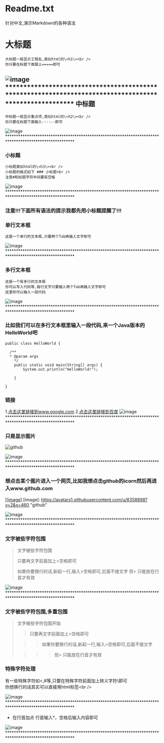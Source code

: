 ﻿Readme.txt
==========
针对中文,演示Markdown的各种语法
  
大标题
===================================
	大标题一般显示工程名,类似html的\<h1\><br />
	你只要在标题下面跟上=====即可
![image](https://raw.githubusercontent.com/Zx7ffa4512/MD-File-Syntax/master/pic/1.png "大标题")
	*******************************************************************************************************
中标题
-----------------------------------
	中标题一般显示重点项,类似html的\<h2\><br />
	你只要在标题下面输入------即可
![image](https://raw.githubusercontent.com/Zx7ffa4512/MD-File-Syntax/master/pic/2.png "中标题")
	*******************************************************************************************************
### 小标题
	小标题类似html的\<h3\><br />
	小标题的格式如下 ### 小标题<br />
	注意#和标题字符中间要有空格
![image](https://raw.githubusercontent.com/Zx7ffa4512/MD-File-Syntax/master/pic/3.png "小标题")<br/>
	*******************************************************************************************************
	
### 注意!!!下面所有语法的提示我都先用小标题提醒了!!! 

### 单行文本框
	这是一个单行的文本框,只要两个Tab再输入文字即可
![image](https://raw.githubusercontent.com/Zx7ffa4512/MD-File-Syntax/master/pic/4.png "单行文本框")
	*******************************************************************************************************

        
### 多行文本框  
	这是一个有多行的文本框
	你可以写入代码等,每行文字只要输入两个Tab再输入文字即可
	这里你可以输入一段代码
![image](https://raw.githubusercontent.com/Zx7ffa4512/MD-File-Syntax/master/pic/5.png "多行文本框")
	******************************************************************************************************* 


### 比如我们可以在多行文本框里输入一段代码,来一个Java版本的HelloWorld吧
    public class HelloWorld {

      /**
      * @param args
	    */
	    public static void main(String[] args) {
		    System.out.println("HelloWorld!");

	    }

    }
### 链接
1.[点击这里链接到www.google.com](http://www.google.com)
2.[点击这里链接到百度](http://www.baidu.com)
![image](https://raw.githubusercontent.com/Zx7ffa4512/MD-File-Syntax/master/pic/11.png "链接")
	******************************************************************************************************* 


### 只是显示图片
![github](https://avatars1.githubusercontent.com/u/8358898?v=2&s=460 "github")

![image](https://raw.githubusercontent.com/Zx7ffa4512/MD-File-Syntax/master/pic/6.png "图片")
	******************************************************************************************************* 


### 想点击某个图片进入一个网页,比如我想点击github的icorn然后再进入www.github.com
[![image]](http://www.github.com/)
[image]: https://avatars1.githubusercontent.com/u/8358898?v=2&s=460 "github"

![image](https://raw.githubusercontent.com/Zx7ffa4512/MD-File-Syntax/master/pic/7.png "链接图片")
	******************************************************************************************************* 

### 文字被些字符包围
> 文字被些字符包围
>
> 只要再文字前面加上>空格即可
>
> 如果你要换行的话,新起一行,输入>空格即可,后面不接文字
> 但> 只能放在行首才有效

![image](https://raw.githubusercontent.com/Zx7ffa4512/MD-File-Syntax/master/pic/8.png "包围")
	******************************************************************************************************* 


### 文字被些字符包围,多重包围
> 文字被些字符包围开始
>
> > 只要再文字前面加上>空格即可
>
>  > > 如果你要换行的话,新起一行,输入>空格即可,后面不接文字
>
> > > > 但> 只能放在行首才有效

### 特殊字符处理
有一些特殊字符如<,#等,只要在特殊字符前面加上转义字符\即可<br />
你想换行的话其实可以直接用html标签\<br /\>

![image](https://raw.githubusercontent.com/Zx7ffa4512/MD-File-Syntax/master/pic/9.png "多重包围")
	*******************************************************************************************************
	
* 在行首加点
行首输入*，空格后输入内容即可

![image](https://raw.githubusercontent.com/Zx7ffa4512/MD-File-Syntax/master/pic/10.png "行首加点")
	******************************************************************************************************* 
